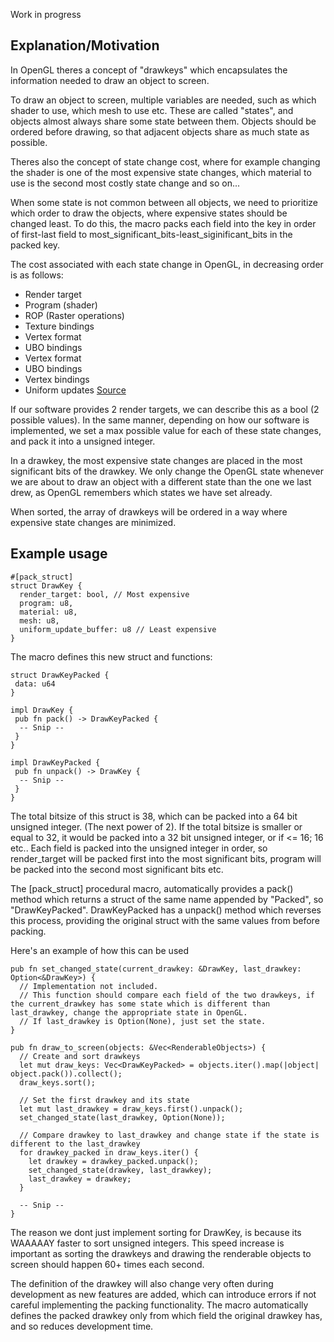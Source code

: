 Work in progress

## Explanation/Motivation
In OpenGL theres a concept of "drawkeys" which encapsulates the information needed to draw an object to screen.

To draw an object to screen, multiple variables are needed, such as which shader to use, which mesh to use etc. These are called "states", and objects almost always share some state between them. Objects should be ordered before drawing, so that adjacent objects share as much state as possible.

Theres also the concept of state change cost, where for example changing the shader is one of the most expensive state changes, which material to use is the second most costly state change and so on...

When some state is not common between all objects, we need to prioritize which order to draw the objects, where expensive states should be changed least. To do this, the macro packs each field into the key in order of first-last field to most_significant_bits-least_siginificant_bits in the packed key.

The cost associated with each state change in OpenGL, in decreasing order is as follows:
  * Render target
  * Program (shader)
  * ROP (Raster operations)
  * Texture bindings
  * Vertex format
  * UBO bindings
  * Vertex format
  * UBO bindings
  * Vertex bindings
  * Uniform updates
[Source](https://www.youtube.com/watch?v=-bCeNzgiJ8I)

If our software provides 2 render targets, we can describe this as a bool (2 possible values).
In the same manner, depending on how our software is implemented, we set a max possible value for each of these state changes, and pack it into a unsigned integer. 

In a drawkey, the most expensive state changes are placed in the most significant bits of the drawkey. We only change the OpenGL state whenever we are about to draw an object with a different state than the one we last drew, as OpenGL remembers which states we have set already.

When sorted, the array of drawkeys will be ordered in a way where expensive state changes are minimized.

## Example usage
```
#[pack_struct]
struct DrawKey {
  render_target: bool, // Most expensive
  program: u8,
  material: u8,
  mesh: u8,
  uniform_update_buffer: u8 // Least expensive
}
```
The macro defines this new struct and functions:

```
struct DrawKeyPacked {
 data: u64
}

impl DrawKey {
 pub fn pack() -> DrawKeyPacked {
  -- Snip --
 }
}

impl DrawKeyPacked {
 pub fn unpack() -> DrawKey {
  -- Snip --
 }
}
```


The total bitsize of this struct is 38, which can be packed into a 64 bit unsigned integer. (The next power of 2).
If the total bitsize is smaller or equal to 32, it would be packed into a 32 bit unsigned integer, or if <= 16; 16 etc..
Each field is packed into the unsigned integer in order, so render_target will be packed first into the most significant bits, program will be packed into the second most significant bits etc.

The [pack_struct] procedural macro, automatically provides a pack() method which returns a struct of the same name appended by "Packed", so "DrawKeyPacked". DrawKeyPacked has a unpack() method which reverses this process, providing the original struct with the same values from before packing.

Here's an example of how this can be used
```
pub fn set_changed_state(current_drawkey: &DrawKey, last_drawkey: Option<&DrawKey>) {
  // Implementation not included.
  // This function should compare each field of the two drawkeys, if the current_drawkey has some state which is different than last_drawkey, change the appropriate state in OpenGL.
  // If last_drawkey is Option(None), just set the state.
}

pub fn draw_to_screen(objects: &Vec<RenderableObjects>) {
  // Create and sort drawkeys
  let mut draw_keys: Vec<DrawKeyPacked> = objects.iter().map(|object| object.pack()).collect();
  draw_keys.sort();
  
  // Set the first drawkey and its state
  let mut last_drawkey = draw_keys.first().unpack();
  set_changed_state(last_drawkey, Option(None));
  
  // Compare drawkey to last_drawkey and change state if the state is different to the last_drawkey
  for drawkey_packed in draw_keys.iter() {
    let drawkey = drawkey_packed.unpack();
    set_changed_state(drawkey, last_drawkey);
    last_drawkey = drawkey;
  }
  
  -- Snip --
}
```

The reason we dont just implement sorting for DrawKey, is because its WAAAAAY faster to sort unsigned integers. This speed increase is important as sorting the drawkeys and drawing the renderable objects to screen should happen 60+ times each second. 

The definition of the drawkey will also change very often during development as new features are added, which can introduce errors if not careful implementing the packing functionality. The macro automatically defines the packed drawkey only from which field the original drawkey has, and so reduces development time.
